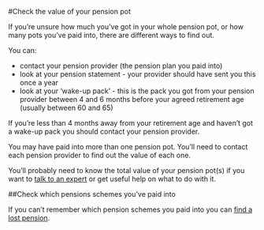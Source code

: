 #Check the value of your pension pot

If you’re unsure how much you’ve got in your whole pension pot, or how many pots you’ve paid into, there are different ways to find out.

You can:

- contact your pension provider (the pension plan you paid into)
- look at your pension statement - your provider should have sent you this once a year
- look at your ‘wake-up pack’ - this is the pack you got from your pension provider between 4 and 6 months before your agreed retirement age (usually between 60 and 65)

If you’re less than 4 months away from your retirement age and haven’t got a wake-up pack you should contact your pension provider.

You may have paid into more than one pension pot. You’ll need to contact each pension provider to find out the value of each one.

You’ll probably need to know the total value of your pension pot(s) if you want to [talk to an expert](/guides/book-a-free-appointment) or get useful help on what to do with it.

##Check which pensions schemes you’ve paid into

If you can’t remember which pension schemes you paid into you can [find a lost pension](https://www.gov.uk/find-lost-pension).
